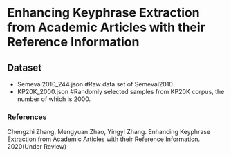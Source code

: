 #  Enhancing Keyphrase Extraction from Academic Articles with their Reference Information


## Dataset
* Semeval2010_244.json #Raw data set of Semeval2010
* KP20K_2000.json #Randomly selected samples from KP20K corpus, the number of which is 2000.


###  References
Chengzhi Zhang, Mengyuan Zhao, Yingyi Zhang. Enhancing Keyphrase Extraction from Academic Articles with their Reference Information. 2020(Under Review) 
